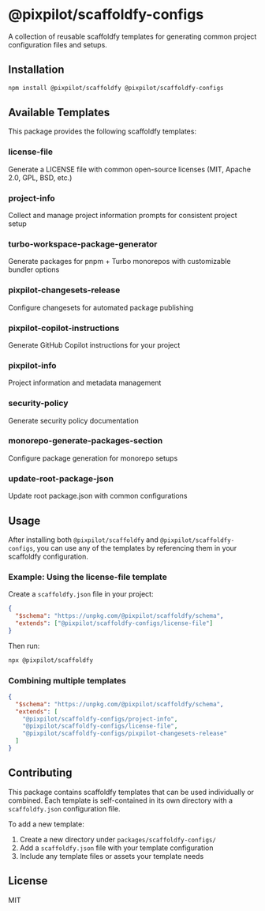 # @pixpilot/scaffoldfy-configs

A collection of reusable scaffoldfy templates for generating common project configuration files and setups.

## Installation

```sh
npm install @pixpilot/scaffoldfy @pixpilot/scaffoldfy-configs
```

## Available Templates

This package provides the following scaffoldfy templates:

### license-file

Generate a LICENSE file with common open-source licenses (MIT, Apache 2.0, GPL, BSD, etc.)

### project-info

Collect and manage project information prompts for consistent project setup

### turbo-workspace-package-generator

Generate packages for pnpm + Turbo monorepos with customizable bundler options

### pixpilot-changesets-release

Configure changesets for automated package publishing

### pixpilot-copilot-instructions

Generate GitHub Copilot instructions for your project

### pixpilot-info

Project information and metadata management

### security-policy

Generate security policy documentation

### monorepo-generate-packages-section

Configure package generation for monorepo setups

### update-root-package-json

Update root package.json with common configurations

## Usage

After installing both `@pixpilot/scaffoldfy` and `@pixpilot/scaffoldfy-configs`, you can use any of the templates by referencing them in your scaffoldfy configuration.

### Example: Using the license-file template

Create a `scaffoldfy.json` file in your project:

```json
{
  "$schema": "https://unpkg.com/@pixpilot/scaffoldfy/schema",
  "extends": ["@pixpilot/scaffoldfy-configs/license-file"]
}
```

Then run:

```sh
npx @pixpilot/scaffoldfy
```

### Combining multiple templates

```json
{
  "$schema": "https://unpkg.com/@pixpilot/scaffoldfy/schema",
  "extends": [
    "@pixpilot/scaffoldfy-configs/project-info",
    "@pixpilot/scaffoldfy-configs/license-file",
    "@pixpilot/scaffoldfy-configs/pixpilot-changesets-release"
  ]
}
```

## Contributing

This package contains scaffoldfy templates that can be used individually or combined. Each template is self-contained in its own directory with a `scaffoldfy.json` configuration file.

To add a new template:

1. Create a new directory under `packages/scaffoldfy-configs/`
2. Add a `scaffoldfy.json` file with your template configuration
3. Include any template files or assets your template needs

## License

MIT
